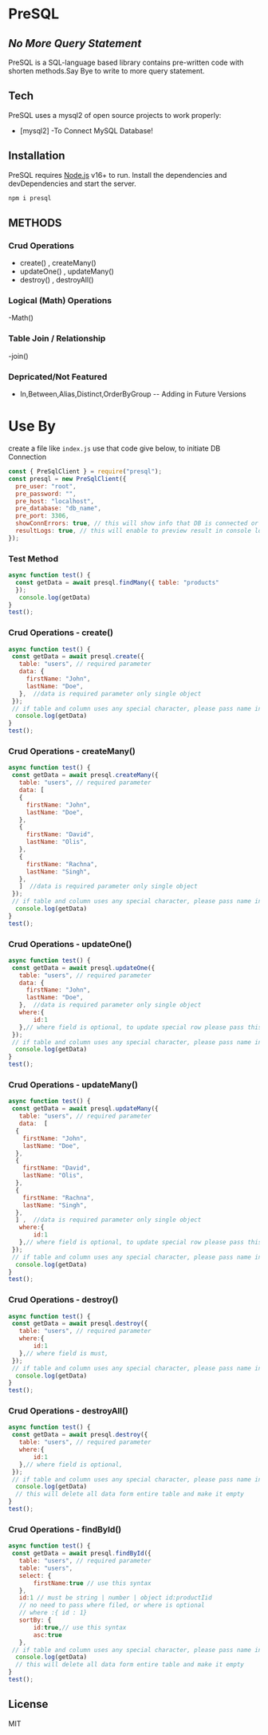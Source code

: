 # PreSQL
## _No More Query Statement_

PreSQL is a SQL-language based library contains pre-written code with shorten methods.Say Bye to write to more query statement.
## Tech
PreSQL uses a mysql2 of open source projects to work properly:
- [mysql2] -To Connect MySQL Database!
## Installation
PreSQL requires [Node.js](https://nodejs.org/) v16+ to run.
Install the dependencies and devDependencies and start the server.
```sh
npm i presql
```
 ## METHODS
### Crud Operations
- create() , createMany() 
- updateOne() , updateMany()
- destroy() , destroyAll()
### Logical (Math) Operations
-Math()
### Table Join / Relationship
-join()
 ### Depricated/Not Featured 
- In,Between,Alias,Distinct,OrderByGroup -- Adding in Future Versions
# Use By

 create a file like `index.js`  use that code give below, to initiate DB Connection
``` js
const { PreSqlClient } = require("presql");
const presql = new PreSqlClient({
  pre_user: "root",
  pre_password: "",
  pre_host: "localhost",
  pre_database: "db_name",
  pre_port: 3306,
  showConnErrors: true, // this will show info that DB is connected or not , by default is false
  resultLogs: true, // this will enable to preview result in console log , by default is false
});

```
###  Test Method 
``` javascript
async function test() {
  const getData = await presql.findMany({ table: "products"
  });
   console.log(getData)
}
test();
```
 ###  Crud Operations - create()
 ``` javascript
async function test() {
  const getData = await presql.create({
    table: "users", // required parameter
    data: {
      firstName: "John",
      lastName: "Doe",
    },  //data is required parameter only single object
  });
  // if table and column uses any special character, please pass name in cammelCase e.g first_name to firstName
   console.log(getData)
}
test();
```
###  Crud Operations - createMany()
 ``` javascript
async function test() {
  const getData = await presql.createMany({
    table: "users", // required parameter
    data: [
    {
      firstName: "John",
      lastName: "Doe",
    },
    {
      firstName: "David",
      lastName: "Olis",
    },
    {
      firstName: "Rachna",
      lastName: "Singh",
    },
    ]  //data is required parameter only single object
  });
  // if table and column uses any special character, please pass name in cammelCase e.g first_name to firstName
   console.log(getData)
}
test();
```
 ###  Crud Operations - updateOne()
 ``` javascript
async function test() {
  const getData = await presql.updateOne({
    table: "users", // required parameter
    data: {
      firstName: "John",
      lastName: "Doe",
    },  //data is required parameter only single object
    where:{
        id:1
    },// where field is optional, to update special row please pass this field
  });
  // if table and column uses any special character, please pass name in cammelCase e.g first_name to firstName
   console.log(getData)
}
test();
```
###  Crud Operations - updateMany()
 ``` javascript
async function test() {
  const getData = await presql.updateMany({
    table: "users", // required parameter
    data:  [
   {
     firstName: "John",
     lastName: "Doe",
   },
   {
     firstName: "David",
     lastName: "Olis",
   },
   {
     firstName: "Rachna",
     lastName: "Singh",
   },
   ] ,  //data is required parameter only single object
    where:{
        id:1
    },// where field is optional, to update special row please pass this field
  });
  // if table and column uses any special character, please pass name in cammelCase e.g first_name to firstName
   console.log(getData)
}
test();
```
 ###  Crud Operations - destroy()
 ``` javascript
async function test() {
  const getData = await presql.destroy({
    table: "users", // required parameter
    where:{
        id:1
    },// where field is must, 
  });
  // if table and column uses any special character, please pass name in cammelCase e.g first_name to firstName
   console.log(getData)
}
test();
```
 ###  Crud Operations - destroyAll()
 ``` javascript
async function test() {
  const getData = await presql.destroy({
    table: "users", // required parameter
    where:{
        id:1
    },// where field is optional, 
  });
  // if table and column uses any special character, please pass name in cammelCase e.g first_name to firstName
   console.log(getData)
   // this will delete all data form entire table and make it empty
}
test();
```
 ###  Crud Operations - findById()
 ``` javascript
async function test() {
  const getData = await presql.findById({
    table: "users", // required parameter
    table: "users",
    select: {
        firstName:true // use this syntax
    },
    id:1 // must be string | number | object id:productIid
    // no need to pass where filed, or where is optional
    // where :{ id : 1}
    sortBy: {
        id:true,// use this syntax
        asc:true
    },
  // if table and column uses any special character, please pass name in cammelCase e.g first_name to firstName
   console.log(getData)
   // this will delete all data form entire table and make it empty
}
test();
```






















## License

MIT
